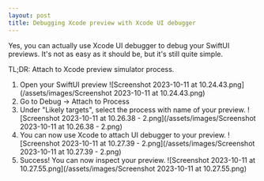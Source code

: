 ```yaml
---
layout: post
title: Debugging Xcode preview with Xcode UI debugger
---
```


Yes, you can actually use Xcode UI debugger to debug your SwiftUI previews. It's
not as easy as it should be, but it's still quite simple.

TL;DR: Attach to Xcode preview simulator process.

1. Open your SwiftUI preview
![Screenshot 2023-10-11 at 10.24.43.png](/assets/images/Screenshot 2023-10-11 at 10.24.43.png)
2. Go to Debug -> Attach to Process
3. Under "Likely targets", select the process with name of your preview.
![Screenshot 2023-10-11 at 10.26.38 - 2.png](/assets/images/Screenshot 2023-10-11 at 10.26.38 - 2.png)
4. You can now use Xcode to attach UI debugger to your preview.
![Screenshot 2023-10-11 at 10.27.39 - 2.png](/assets/images/Screenshot 2023-10-11 at 10.27.39 - 2.png)
5. Success! You can now inspect your preview.
![Screenshot 2023-10-11 at 10.27.55.png](/assets/images/Screenshot 2023-10-11 at 10.27.55.png)
